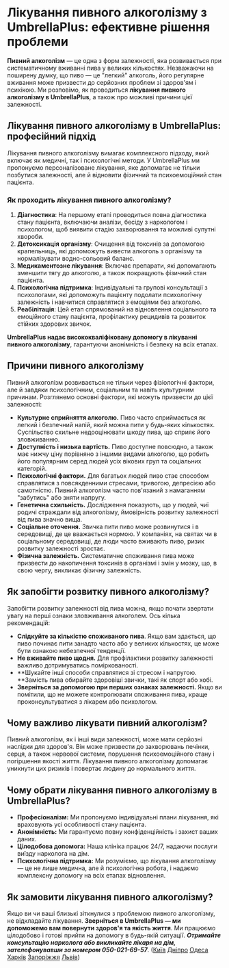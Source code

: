 
# Лікування пивного алкоголізму з UmbrellaPlus: ефективне рішення проблеми

**Пивний алкоголізм** — це одна з форм залежності, яка розвивається при систематичному вживанні пива у великих кількостях. Незважаючи на поширену думку, що пиво — це "легкий" алкоголь, його регулярне вживання може призвести до серйозних проблем зі здоров'ям і психікою. Ми розповімо, як проводиться **лікування пивного алкоголізму в UmbrellaPlus**, а також про можливі причини цієї залежності.

## Лікування пивного алкоголізму в UmbrellaPlus: професійний підхід

Лікування пивного алкоголізму вимагає комплексного підходу, який включає як медичні, так і психологічні методи. У UmbrellaPlus ми пропонуємо персоналізоване лікування, яке допомагає не тільки позбутися залежності, але й відновити фізичний та психоемоційний стан пацієнта.

### Як проходить лікування пивного алкоголізму?

1. **Діагностика**: На першому етапі проводиться повна діагностика стану пацієнта, включаючи аналізи, бесіду з наркологом і психологом, щоб виявити стадію захворювання та можливі супутні хвороби.
2. **Детоксикація організму**: Очищення від токсинів за допомогою крапельниць, які допоможуть вивести алкоголь з організму та нормалізувати водно-сольовий баланс.
3. **Медикаментозне лікування**: Включає препарати, які допомагають зменшити тягу до алкоголю, а також покращують фізичний стан пацієнта.
4. **Психологічна підтримка**: Індивідуальні та групові консультації з психологами, які допоможуть пацієнту подолати психологічну залежність і навчитися справлятися з емоціями без алкоголю.
5. **Реабілітація**: Цей етап спрямований на відновлення соціального та емоційного стану пацієнта, профілактику рецидивів та розвиток стійких здорових звичок.

**UmbrellaPlus надає висококваліфіковану допомогу в лікуванні пивного алкоголізму**, гарантуючи анонімність і безпеку на всіх етапах.

## Причини пивного алкоголізму

Пивний алкоголізм розвивається не тільки через фізіологічні фактори, але й завдяки психологічним, соціальним та навіть культурним причинам. Розглянемо основні фактори, які можуть призвести до цієї залежності:

* **Культурне сприйняття алкоголю.** Пиво часто сприймається як легкий і безпечний напій, який можна пити у будь-яких кількостях. Суспільство схильне недооцінювати шкоду пива, що сприяє його зловживанню.
* **Доступність і низька вартість.** Пиво доступне повсюдно, а також має нижчу ціну порівняно з іншими видами алкоголю, що робить його популярним серед людей усіх вікових груп та соціальних категорій.
* **Психологічні фактори.** Для багатьох людей пиво стає способом справлятися з повсякденними стресами, тривогою, депресією або самотністю. Пивний алкоголізм часто пов'язаний з намаганням "забутись" або зняти напругу.
* **Генетична схильність.** Дослідження показують, що у людей, чиї родичі страждали від алкоголізму, ймовірність розвитку залежності від пива значно вища.
* **Соціальне оточення.** Звичка пити пиво може розвинутися і в середовищі, де це вважається нормою. У компаніях, на святах чи в соціальному середовищі, де люди часто вживають пиво, ризик розвитку залежності зростає.
* **Фізична залежність.** Систематичне споживання пива може призвести до накопичення токсинів в організмі і змін у мозку, що, в свою чергу, викликає фізичну залежність.

## Як запобігти розвитку пивного алкоголізму?

Запобігти розвитку залежності від пива можна, якщо почати звертати увагу на перші ознаки зловживання алкоголем. Ось кілька рекомендацій:

* **Слідкуйте за кількістю споживаного пива**. Якщо вам здається, що пиво починає пити занадто часто або у великих кількостях, це може бути ознакою небезпечної тенденції.
* **Не вживайте пиво щодня.** Для профілактики розвитку залежності важливо дотримуватись поміркованості.
* **Шукайте інші способи справлятися зі стресом і напругою. **Замість пива обирайте здоровіші звички, такі як спорт або хобі.
* **Зверніться за допомогою при перших ознаках залежності.** Якщо ви помітили, що не можете контролювати споживання пива, краще проконсультуватися з лікарем або психологом.

## Чому важливо лікувати пивний алкоголізм?

Пивний алкоголізм, як і інші види залежності, може мати серйозні наслідки для здоров'я. Він може призвести до захворювань печінки, серця, а також нервової системи, порушення психоемоційного стану і погіршення якості життя. Лікування пивного алкоголізму допомагає уникнути цих ризиків і повертає людину до нормального життя.

## Чому обрати лікування пивного алкоголізму в UmbrellaPlus?

* **Професіоналізм:** Ми пропонуємо індивідуальні плани лікування, які враховують усі особливості стану пацієнта.
* **Анонімність:** Ми гарантуємо повну конфіденційність і захист ваших даних.
* **Цілодобова допомога:** Наша клініка працює 24/7, надаючи послуги виїзду нарколога на дім.
* **Психологічна підтримка:** Ми розуміємо, що лікування алкоголізму — це не лише медична, але й психологічна робота, і надаємо комплексну допомогу на всіх етапах відновлення.

## Як замовити лікування пивного алкоголізму?

Якщо ви чи ваші близькі зіткнулися з проблемою пивного алкоголізму, не відкладайте лікування. **Зверніться в UmbrellaPlus — ми допоможемо вам повернути здоров'я та якість життя**. Ми працюємо цілодобово і готові прийти на допомогу в будь-якій ситуації. ***Отримайте консультацію нарколога або викликайте лікаря на дім, зателефонувавши за номером 050-021-69-57***. ([Київ](https://umbrella-plus.com.ua/uk/kiev/) [Дніпро](https://umbrella-plus.com.ua/uk/dnepr/) [Одеса](https://umbrella-plus.com.ua/uk/lechenie-alc/) [Харків](https://umbrella-plus.com.ua/uk/kharkiv/) [Запоріжжя](https://umbrella-plus.com.ua/uk/zaporozie/) [Львів](https://umbrella-plus.com.ua/uk/lviv/))
